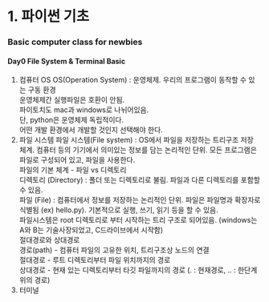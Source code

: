 # 1. 파이썬 기초
### Basic computer class for newbies
#### Day0 File System & Terminal Basic
1. 컴퓨터 OS
  OS(Operation System) : 운영체제. 우리의 프로그램이 동작할 수 있는 구동 환경  
  운영체제간 실행파일은 호환이 안됨.  
  파이토치도 mac과 windows로 나뉘어있음.  
  단, python은 운영체제 독립적이다.  
  어떤 개발 환경에서 개발할 것인지 선택해야 한다.  
2. 파일 시스템
   파일 시스템(File system) : OS에서 파일을 저장하는 트리구조 저장 체계. 컴퓨터 등의 기기에서 의미있는 정보를 담는 논리적인 단위. 모든 프로그램은 파일로 구성되어 있고, 파일을 사용한다.  
  파일의 기본 체계 - 파일 vs 디렉토리  
  디렉토리 (Directory) : 폴더 또는 디렉토리로 불림. 파일과 다른 디렉토리를 포함할 수 있음.  
  파일 (File) : 컴퓨터에서 정보를 저장하는 논리적인 단위. 파일은 파일명과 확장자로 식별됨 (ex) hello.py). 기본적으로 실행, 쓰기, 읽기 등을 할 수 있음.  
  파일시스템은 root 디렉토리로 부터 시작하는 트리 구조로 되어있음. (windows는 A와 B는 기술사장되었고, C드라이브에서 시작함)  
  절대경로와 상대경로  
  경로(path) - 컴퓨터 파일의 고유한 위치, 트리구조상 노드의 연결  
  절대경로 - 루트 디렉토리부터 파일 위치까지의 경로  
  상대경로 - 현재 있는 디렉토리부터 타깃 파일까지의 경로 (. : 현재경로, .. : 한단계 위의 경로)
3. 터미널
